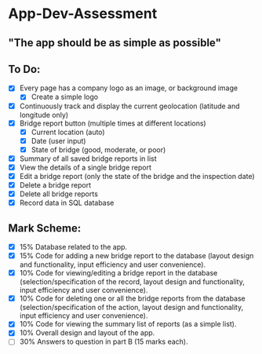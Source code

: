 # App-Dev-Assessment

## "The app should be as simple as possible"

## To Do:
- [x] Every page has a company logo as an image, or background image
  - [x] Create a simple logo
- [x] Continuously track and display the current geolocation (latitude and longitude only)
- [x] Bridge report button (multiple times at different locations)
  - [x] Current location (auto)
  - [x] Date (user input)
  - [x] State of bridge (good, moderate, or poor)
- [x] Summary of all saved bridge reports in list
- [x] View the details of a single bridge report
- [x] Edit a bridge report (only the state of the bridge and the inspection date)
- [x] Delete a bridge report
- [x] Delete all bridge reports
- [x] Record data in SQL database

## Mark Scheme:
- [x] 15% Database related to the app.<br>
- [x] 15% Code for adding a new bridge report to the database (layout design and functionality, input efficiency and user convenience).<br>
- [x] 10% Code for viewing/editing a bridge report in the database (selection/specification of the record, layout design and functionality, input efficiency and user convenience).<br>
- [x] 10% Code for deleting one or all the bridge reports from the database (selection/specification of the action, layout design and functionality, input efficiency and user convenience).<br>
- [x] 10% Code for viewing the summary list of reports (as a simple list).<br>
- [x] 10% Overall design and layout of the app.<br>
- [ ] 30% Answers to question in part B (15 marks each).<br>
